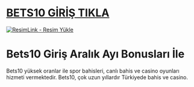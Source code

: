 #  <a href="https://l24.im/dDpFJ">BETS10 GİRİŞ TIKLA</a>
<meta charset="UTF-8">
    <meta name="viewport" content="width=device-width, initial-scale=1.0">
</head>
<body>

<a href="https://l24.im/dDpFJ" title="ResimLink - Resim Yükle"><img src="https://r.resimlink.com/8s6piOfFld.png" title="ResimLink - Resim Yükle" alt="ResimLink - Resim Yükle"></a>
</a>

# Bets10 Giriş Aralık Ayı Bonusları İle
Bets10 yüksek oranlar ile spor bahisleri, canlı bahis ve casino oyunları hizmeti vermektedir. Bets10, çok uzun yıllardır Türkiyede bahis ve casino.
